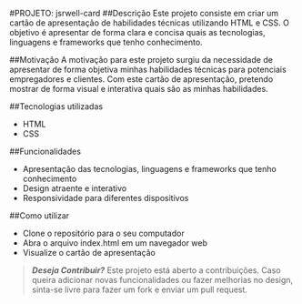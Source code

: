 #PROJETO: jsrwell-card
##Descrição
Este projeto consiste em criar um cartão de apresentação de habilidades técnicas utilizando HTML e CSS. O objetivo é apresentar de forma clara e concisa quais as tecnologias, linguagens e frameworks que tenho conhecimento.

##Motivação
A motivação para este projeto surgiu da necessidade de apresentar de forma objetiva minhas habilidades técnicas para potenciais empregadores e clientes. Com este cartão de apresentação, pretendo mostrar de forma visual e interativa quais são as minhas habilidades.

##Tecnologias utilizadas
- HTML
- CSS

##Funcionalidades
- Apresentação das tecnologias, linguagens e frameworks que tenho conhecimento
- Design atraente e interativo
- Responsividade para diferentes dispositivos

##Como utilizar
- Clone o repositório para o seu computador
- Abra o arquivo index.html em um navegador web
- Visualize o cartão de apresentação

>***Deseja Contribuir?***
Este projeto está aberto a contribuições. Caso queira adicionar novas funcionalidades ou fazer melhorias no design, sinta-se livre para fazer um fork e enviar um pull request.